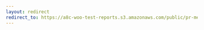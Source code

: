 ```yaml
---
layout: redirect
redirect_to: https://a8c-woo-test-reports.s3.amazonaws.com/public/pr-merge/40052/api/index.html
---
```


